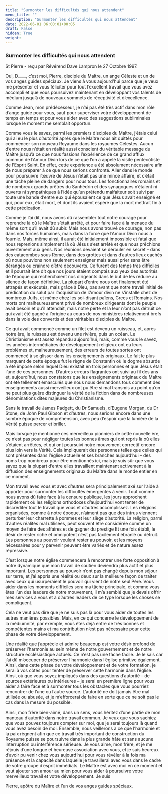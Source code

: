 ```yaml
---
title: "Surmonter les difficultés qui nous attendent"
menu_title: ""
description: "Surmonter les difficultés qui nous attendent"
date: 2022-06-01 06:00:01+00:05
draft: False
hidden: True
weight:
---
```

### Surmonter les difficultés qui nous attendent

St Pierre - reçu par Révérend Dave Lampron le 27 Octobre 1997.

Oui, D____, c’est moi, Pierre, disciple du Maître, un ange Céleste et un de vos anges guides spéciaux. Je viens à vous aujourd’hui parce que je veux me présenter et vous féliciter pour tout l’excellent travail que vous avez accompli et que vous poursuivez maintenant en développant vos talents de médium jusqu’à de nouveaux sommets de réceptivité et d’excellence.

Comme Jean, mon prédécesseur, je n’ai pas été très actif dans mon rôle d’ange guide pour vous, sauf pour superviser votre développement de temps en temps et pour vous aider avec des suggestions subliminales lorsque le moment me semblait opportun.

Comme vous le savez, parmi les premiers disciples du Maître, j’étais celui qui ai eu le plus d’autorité après que le Maître nous ait quittés pour commencer son nouveau Royaume dans les royaumes Célestes. Aucun d’entre nous n’était en réalité aussi conscient du véritable message du Maître jusqu’à ce que nous fassions l’expérience de ce grand afflux commun de l’Amour Divin lors de ce que l’on a appelé la visite pentecôtiste de l’Esprit Saint. En effet, cette expérience a été absolument nécessaire afin de nous préparer à ce que nous serions confronté. Aller dans le monde pour poursuivre l’œuvre de Jésus n’était pas une mince affaire, et c’était une tâche pleine de dangers pour nous tous. Les fonctionnaires romains et de nombreux grands prêtres du Sanhédrin et des synagogues n’étaient ni ouverts ni sympathiques à l’idée qu’un prétendu malfaiteur soit suivi par toute une bande d’entre eux qui épousaient ce que Jésus avait enseigné et qui, pour eux, était mort, et dont ils avaient espéré que la mort mettrait fin à cette prédication.

Comme je l’ai dit, nous avons dû rassembler tout notre courage pour reprendre là où le Maître s’était arrêté, et pour faire face à la menace du même sort qu’il avait dû subir. Mais nous avons trouvé ce courage, non pas dans nos forces humaines, mais dans la force que l’Amour Divin nous a fournie. Mais, même ainsi, il aurait été initialement impossible et fatal que nous reprenions simplement là où Jésus s’est arrêté et que nous prêchions ouvertement aux gens. Nos réunions devaient se dérouler en secret – dans des catacombes sous Rome, dans des grottes et dans d’autres lieux cachés où nous pouvions non seulement enseigner mais aussi prier sans être dérangés ou craindre d’être découverts. Ce furent des temps très difficiles et il pourrait être dit que nos jours étaient comptés aux yeux des autorités de l’époque qui recherchaient nos dirigeants dans le but de les réduire au silence de façon définitive. La plupart d’entre nous ont finalement été attrapés et exécutés, mais grâce à Dieu, pas avant que notre travail initial de prédication du salut par l’acquisition de l’Amour divin ne s’installe chez de nombreux Juifs, et même chez les soi-disant païens, Grecs et Romains. Nos morts ont malheureusement privé de nombreux dirigeants dont le peuple avait besoin et qu’il attendait, mais notre perte et la leur n’ont pas détruit ce qui avait été gagné à l’origine au cours de nos ministères relativement brefs dans la voie des convertis et des véritables disciples du Maître.

Ce qui avait commencé comme un filet est devenu un ruisseau, et, après notre ère, le ruisseau est devenu une rivière, puis un océan. Le Christianisme est assez répandu aujourd’hui, mais, comme vous le savez, les années intermédiaires de développement religieux ont eu leurs problèmes et, malheureusement, des erreurs de toutes sortes ont commencé à se glisser dans les enseignements originaux. Le fait le plus marquant de cette époque fut le règne de Constantin où le dogme absurde a été imposé selon lequel Dieu existait en trois personnes et que Jésus était l’une de ces personnes. D’autres erreurs flagrantes ont suivi au fil des ans et, aujourd’hui, nous constatons que les enseignements originaux du Maître ont été tellement émasculés que nous nous demandons tous comment des enseignements aussi merveilleux ont pu être si mal transmis au point qu’on ne peut plus guère distinguer la vérité de la fiction dans de nombreuses dénominations dites majeures du Christianisme.

Sans le travail de James Padgett, du Dr Samuels, d’Eugene Morgan, du Dr Stone, de John Paul Gibson et d’autres, nous serions encore dans une sombre époque de compréhension, avec peu d’espoir que la lumière de la Vérité puisse percer et briller.

Mais lorsque je mentionne ces merveilleux pionniers de cette nouvelle ère, ce n’est pas pour négliger toutes les bonnes âmes qui ont repris là où elles s’étaient arrêtées, et qui ont poursuivi notre mouvement correctif encore plus loin vers la Vérité. Cela impliquerait des personnes telles que celles qui sont présentes dans l’église actuelle et ses branches aujourd’hui – des noms trop nombreux pour être mentionnés ici, mais je suis sûr que vous savez que la plupart d’entre elles travaillent maintenant activement à la diffusion des enseignements originaux du Maître dans le monde entier en ce moment.

Mon travail avec vous et avec d’autres sera principalement axé sur l’aide à apporter pour surmonter les difficultés émergentes à venir. Tout comme nous avons dû faire face à la censure publique, les jours approchent rapidement où les religions orthodoxes d’aujourd’hui vont tenter de discréditer tout le travail que vous et d’autres accomplissez. Les religions organisées, comme à notre époque, n’aiment pas que des intrus viennent perturber leur charrette à pommes et leur siège d’autorité. La religion, parmi d’autres réalités mal utilisées, peut souvent être considérée comme un moyen de faire des affaires et de gagner du prestige Et une fois établi, le désir de rester riche et omnipotent n’est pas facilement ébranlé ou détruit. Les personnes au pouvoir veulent rester au pouvoir, et les moyens nécessaires pour y parvenir peuvent être variés et de nature assez répressive.

C’est lorsque notre église commencera à rencontrer une forte opposition à notre dynamique que mon travail de soutien deviendra plus actif et plus important. Les personnes au pouvoir n’ont pas changé depuis mon séjour sur terre, et j’ai appris une réalité ou deux sur la meilleure façon de traiter avec ceux qui usurperaient le pouvoir qui vient de notre seul Père. Vous aider dans les moments difficiles sera ma tâche principale, et comme vous êtes l’un des leaders de notre mouvement, il m’a semblé que je devais offrir mes services à vous et à d’autres leaders de ce type lorsque les choses se compliquent.

Cela ne veut pas dire que je ne suis pas là pour vous aider de toutes les autres manières possibles. Mais, en ce qui concerne le développement de la médiumnité, par exemple, vous êtes déjà entre de très bonnes et compétentes mains et ma contribution n’est pas nécessaire pour cette phase de votre développement.

Une réalité que j’apprécie et admire beaucoup est votre désir profond de préserver l’harmonie au sein même de notre gouvernement et de notre structure ecclésiastique actuels. Ce n’est pas une tâche facile. Je le sais car j’ai dû m’occuper de préserver l’harmonie dans l’église primitive également. Ainsi, dans cette phase de votre développement et de votre formation, je serai à vos côtés pour tenter de préserver cette harmonie dans l’église. Ainsi, où que vous soyez impliqués dans des questions d’autorité – de sources extérieures ou intérieures – je serai en première ligne pour vous aider à faire face et à surmonter tous les obstacles que vous pourriez rencontrer de l’une ou l’autre source. L’autorité ne doit jamais être mal utilisée ou abusée, et je m’efforcerai de faire en sorte que ce ne soit pas le cas dans la mesure du possible.

Ainsi, mon frère bien-aimé, dans un sens, vous héritez d’une partie de mon manteau d’autorité dans notre travail commun. Je veux que vous sachiez que vous pouvez toujours compter sur moi, que je serai toujours là quand vous avez besoin de moi. Ensemble, nous veillerons à ce que l’harmonie et la paix règnent afin que ce travail très important de construction du Royaume puisse se poursuivre dans la plus grande hâte et sans aucune interruption ou interférence sérieuse. Je vous aime, mon frère, et je me réjouis d’une longue et heureuse association avec vous, et je suis heureux d’avoir pu venir chez vous aujourd’hui pour vous révéler à la fois ma présence et la capacité dans laquelle je travaillerai avec vous dans le cadre de votre groupe d’esprit immédiats. Le Maître est avec moi en ce moment et veut ajouter son amour au mien pour vous aider à poursuivre votre merveilleux travail et votre développement. Je suis

Pierre, apôtre du Maître et l’un de vos anges guides spéciaux.
